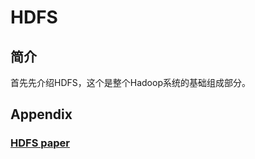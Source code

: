 # HDFS

## 简介
首先先介绍HDFS，这个是整个Hadoop系统的基础组成部分。

##


## Appendix
### <a href="http://ieeexplore.ieee.org/document/5496972/?arnumber=5496972&tag=1">HDFS paper</a>